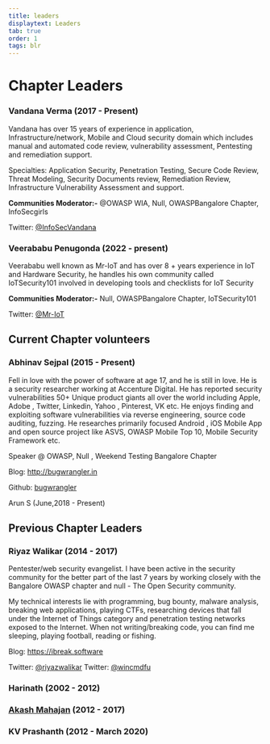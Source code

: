```yaml
---
title: leaders
displaytext: Leaders
tab: true
order: 1
tags: blr
---
```




# **Chapter Leaders**
### **Vandana Verma (2017 - Present)**

Vandana has over 15 years of experience in application,
Infrastructure/network, Mobile and Cloud security domain which includes
manual and automated code review, vulnerability assessment, Pentesting
and remediation support.

Specialties: Application Security, Penetration Testing, Secure Code
Review, Threat Modeling, Security Documents review, Remediation Review,
Infrastructure Vulnerability Assessment and support.

**Communities Moderator:-** @OWASP WIA, Null, OWASPBangalore Chapter,
InfoSecgirls

Twitter: [@InfoSecVandana](https://www.twitter.com/InfosecVandana)

### **Veerababu Penugonda (2022 - present)**
Veerababu well known as Mr-IoT and has over 8 + years experience in IoT and Hardware Security,
he handles his own community called IoTSecurity101
involved in developing tools and checklists for IoT Security

**Communities Moderator:-** Null, OWASPBangalore Chapter, IoTSecurity101

Twitter: [@Mr-IoT](https://twitter.com/v33riot)


## Current Chapter volunteers

### Abhinav Sejpal (2015 - Present)

Fell in love with the power of software at age 17, and he is still in
love. He is a security researcher working at Accenture Digital. He has
reported security vulnerabilities 50+ Unique product giants all over the
world including Apple, Adobe , Twitter, Linkedin, Yahoo , Pinterest, VK
etc. He enjoys finding and exploiting software vulnerabilities via
reverse engineering, source code auditing, fuzzing. He researches
primarily focused Android , iOS Mobile App and open source project like
ASVS, OWASP Mobile Top 10, Mobile Security Framework etc.

Speaker @ OWASP, Null , Weekend Testing Bangalore Chapter

Blog: <http://bugwrangler.in>

Github: [bugwrangler](https://github.com/bugwrangler)

Arun S (June,2018 - Present)

## Previous Chapter Leaders
### Riyaz Walikar (2014 - 2017)

Pentester/web security evangelist. I have been active in the security
community for the better part of the last 7 years by working closely
with the Bangalore OWASP chapter and null - The Open Security community.

My technical interests lie with programming, bug bounty, malware
analysis, breaking web applications, playing CTFs, researching devices
that fall under the Internet of Things category and penetration testing
networks exposed to the Internet. When not writing/breaking code, you
can find me sleeping, playing football, reading or fishing.

Blog: <https://ibreak.software>

Twitter: [@riyazwalikar](https://www.twitter.com/riyazwalikar) Twitter:
[@wincmdfu](https://www.twitter.com/wincmdfu)

### Harinath (2002 - 2012)

### [Akash Mahajan](User:Makash "wikilink") (2012 - 2017)

### KV Prashanth (2012 - March 2020)
